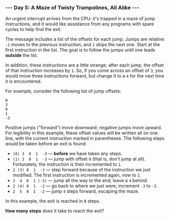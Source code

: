 ### --- Day 5: A Maze of Twisty Trampolines, All Alike ---

An urgent interrupt arrives from the CPU: it's trapped in a maze of jump
instructions, and it would like assistance from any programs with spare
cycles to help find the exit.

The message includes a list of the offsets for each jump. Jumps are
relative: `-1` moves to the previous instruction, and `2` skips the next one.
Start at the first instruction in the list. The goal is to follow the jumps
until one leads **outside** the list.

In addition, these instructions are a little strange; after each jump, the
offset of that instruction increases by `1`. So, if you come across an offset
of `3`, you would move three instructions forward, but change it to a `4` for
the next time it is encountered.

For example, consider the following list of jump offsets:
```
0
3
0
1
-3
```
Positive jumps ("forward") move downward; negative jumps move upward. For
legibility in this example, these offset values will be written all on one
line, with the current instruction marked in parentheses. The following
steps would be taken before an exit is found:

- `(0) 3  0  1  -3`  — **before** we have taken any steps.
- `(1) 3  0  1  -3`  — jump with offset `0` (that is, don't jump at all).
Fortunately, the instruction is then incremented to `1`.
- `2 (3) 0  1  -3`  — step forward because of the instruction we just
modified. The first instruction is incremented again, now to `2`.
- `2  4  0  1 (-3)` — jump all the way to the end; leave a `4` behind.
- `2 (4) 0  1  -2`  — go back to where we just were; increment `-3` to `-2`.
- `2  5  0  1  -2`  — jump `4` steps forward, escaping the maze.

In this example, the exit is reached in **`5`** steps.

**How many steps** does it take to reach the exit?